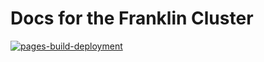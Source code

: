 # Docs for the Franklin Cluster

[![pages-build-deployment](https://github.com/ucdavis/HPCCF-franklin-docs/actions/workflows/pages/pages-build-deployment/badge.svg)](https://github.com/ucdavis/HPCCF-franklin-docs/actions/workflows/pages/pages-build-deployment)
